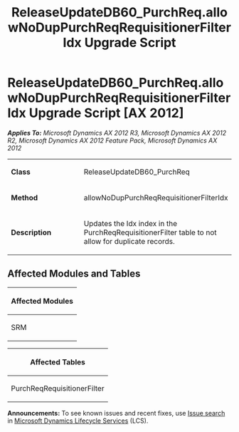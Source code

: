﻿---
title: ReleaseUpdateDB60_PurchReq.allowNoDupPurchReqRequisitionerFilterIdx Upgrade Script
TOCTitle: ReleaseUpdateDB60_PurchReq.allowNoDupPurchReqRequisitionerFilterIdx Upgrade Script
ms:assetid: eea00c8a-fa90-3e6f-c43c-da9870b7e999
ms:mtpsurl: https://msdn.microsoft.com/en-us/library/JJ719979(v=AX.60)
ms:contentKeyID: 49712051
ms.date: 05/18/2015
mtps_version: v=AX.60
---

# ReleaseUpdateDB60\_PurchReq.allowNoDupPurchReqRequisitionerFilterIdx Upgrade Script [AX 2012]


_**Applies To:** Microsoft Dynamics AX 2012 R3, Microsoft Dynamics AX 2012 R2, Microsoft Dynamics AX 2012 Feature Pack, Microsoft Dynamics AX 2012_

<table>
<colgroup>
<col style="width: 50%" />
<col style="width: 50%" />
</colgroup>
<tbody>
<tr class="odd">
<td><p><strong>Class</strong></p></td>
<td><p>ReleaseUpdateDB60_PurchReq</p></td>
</tr>
<tr class="even">
<td><p><strong>Method</strong></p></td>
<td><p>allowNoDupPurchReqRequisitionerFilterIdx</p></td>
</tr>
<tr class="odd">
<td><p><strong>Description</strong></p></td>
<td><p>Updates the Idx index in the PurchReqRequisitionerFilter table to not allow for duplicate records.</p></td>
</tr>
</tbody>
</table>


## Affected Modules and Tables

<table>
<colgroup>
<col style="width: 100%" />
</colgroup>
<thead>
<tr class="header">
<th><p>Affected Modules</p></th>
</tr>
</thead>
<tbody>
<tr class="odd">
<td><p>SRM</p></td>
</tr>
</tbody>
</table>


<table>
<colgroup>
<col style="width: 100%" />
</colgroup>
<thead>
<tr class="header">
<th><p>Affected Tables</p></th>
</tr>
</thead>
<tbody>
<tr class="odd">
<td><p>PurchReqRequisitionerFilter</p></td>
</tr>
</tbody>
</table>

  
**Announcements:** To see known issues and recent fixes, use [Issue search](http://go.microsoft.com/fwlink/?linkid=389258) in [Microsoft Dynamics Lifecycle Services](http://go.microsoft.com/fwlink/?linkid=306505) (LCS).


